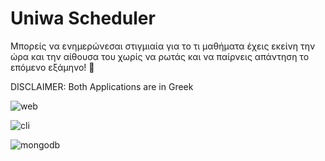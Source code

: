 # Uniwa Scheduler 
Μπορείς να ενημερώνεσαι στιγμιαία για το τι μαθήματα έχεις εκείνη την ώρα και την αίθουσα του χωρίς να ρωτάς και να παίρνεις απάντηση το επόμενο εξάμηνο! 🙂

DISCLAIMER: Both Applications are in Greek

![web](https://user-images.githubusercontent.com/30930688/163730102-f6919906-e34c-41f0-b2ce-a6e071dfe30b.png)

![cli](https://user-images.githubusercontent.com/30930688/164053519-81df953a-e42b-4932-934a-cce4b5d9073c.png)

![mongodb](https://webimages.mongodb.com/_com_assets/cms/kuzt9r42or1fxvlq2-Meta_Generic.png)
